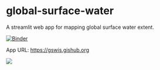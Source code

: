# global-surface-water

A streamlit web app for mapping global surface water extent.

[![Binder](https://mybinder.org/badge_logo.svg)](https://mybinder.org/v2/gh/giswqs/global-surface-water/master?urlpath=proxy/8501/)

App URL: <https://gswis.gishub.org>

![](https://i.imgur.com/xd64mCi.png)
